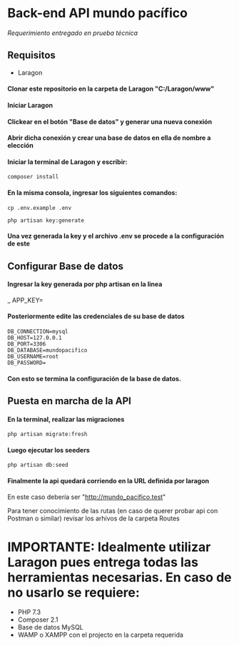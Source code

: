 # Back-end API mundo pacífico
_Requerimiento entregado en prueba técnica_

## Requisitos
- Laragon

#### Clonar este repositorio en la carpeta de Laragon "C:/Laragon/www"

#### Iniciar Laragon

#### Clickear en el botón "Base de datos" y generar una nueva conexión

#### Abrir dicha conexión y crear una base de datos en ella de nombre a elección

#### Iniciar la terminal de Laragon y escribir:

```
composer install
```

#### En la misma consola, ingresar los siguientes comandos:

```
cp .env.example .env
```

```
php artisan key:generate
```
#### Una vez generada la key y el archivo .env se procede a la configuración de este

## Configurar Base de datos

#### Ingresar la key generada por php artisan en la linea
_ APP_KEY=

#### Posteriormente edite las credenciales de su base de datos

```
DB_CONNECTION=mysql
DB_HOST=127.0.0.1
DB_PORT=3306
DB_DATABASE=mundopacifico
DB_USERNAME=root
DB_PASSWORD=
```

#### Con esto se termina la configuración de la base de datos.

## Puesta en marcha de la API

#### En la terminal, realizar las migraciones

```
php artisan migrate:fresh
```

#### Luego ejecutar los seeders

```
php artisan db:seed
```

#### Finalmente la api quedará corriendo en la URL definida por laragon
En este caso debería ser "http://mundo_pacifico.test"

Para tener conocimiento de las rutas (en caso de querer probar api con Postman o similar) revisar los arhivos de la carpeta Routes

# IMPORTANTE: Idealmente utilizar Laragon pues entrega todas las herramientas necesarias. En caso de no usarlo se requiere:
- PHP 7.3
- Composer 2.1
- Base de datos MySQL
- WAMP o XAMPP con el projecto en la carpeta requerida
